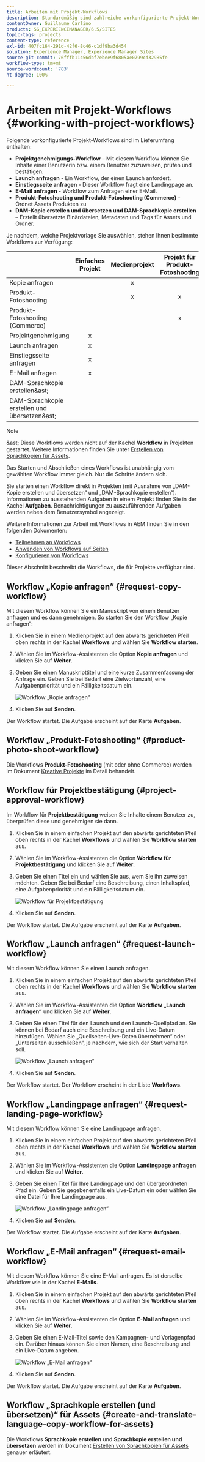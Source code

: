 ```yaml
---
title: Arbeiten mit Projekt-Workflows
description: Standardmäßig sind zahlreiche vorkonfigurierte Projekt-Workflows verfügbar.
contentOwner: Guillaume Carlino
products: SG_EXPERIENCEMANAGER/6.5/SITES
topic-tags: projects
content-type: reference
exl-id: 407fc164-291d-42f6-8c46-c1df9ba3d454
solution: Experience Manager, Experience Manager Sites
source-git-commit: 76fffb11c56dbf7ebee9f6805ae0799cd32985fe
workflow-type: tm+mt
source-wordcount: '783'
ht-degree: 100%

---
```



# Arbeiten mit Projekt-Workflows {#working-with-project-workflows}

Folgende vorkonfigurierte Projekt-Workflows sind im Lieferumfang enthalten:

* **Projektgenehmigungs-Workflow** – Mit diesem Workflow können Sie Inhalte einer Benutzerin bzw. einem Benutzer zuzuweisen, prüfen und bestätigen.
* **Launch anfragen** - Ein Workflow, der einen Launch anfordert.
* **Einstiegsseite anfragen** - Dieser Workflow fragt eine Landingpage an.
* **E-Mail anfragen** - Workflow zum Anfragen einer E-Mail.
* **Produkt-Fotoshooting und Produkt-Fotoshooting (Commerce)** - Ordnet Assets Produkten zu
* **DAM-Kopie erstellen und übersetzen und DAM-Sprachkopie erstellen** – Erstellt übersetzte Binärdateien, Metadaten und Tags für Assets und Ordner.

Je nachdem, welche Projektvorlage Sie auswählen, stehen Ihnen bestimmte Workflows zur Verfügung:

|   | **Einfaches Projekt** | **Medienprojekt** | **Projekt für Produkt-Fotoshooting** | **Übersetzungsprojekt** |
|---|:-:|:-:|:-:|:-:|
| Kopie anfragen |  | x |  |  |
| Produkt-Fotoshooting |  | x | x |  |
| Produkt-Fotoshooting (Commerce) |  |  | x |  |
| Projektgenehmigung | x |  |  |  |
| Launch anfragen | x |  |  |  |
| Einstiegsseite anfragen | x |  |  |  |
| E-Mail anfragen | x |  |  |  |
| DAM-Sprachkopie erstellen&amp;ast; |  |  |  | x |
| DAM-Sprachkopie erstellen und übersetzen&amp;ast; |  |  |  | x |

>[!NOTE]
>
>&amp;ast; Diese Workflows werden nicht auf der Kachel **Workflow** in Projekten gestartet. Weitere Informationen finden Sie unter [Erstellen von Sprachkopien für Assets](/help/sites-administering/tc-manage.md).

Das Starten und Abschließen eines Workflows ist unabhängig vom gewählten Workflow immer gleich. Nur die Schritte ändern sich.

Sie starten einen Workflow direkt in Projekten (mit Ausnahme von „DAM-Kopie erstellen und übersetzen“ und „DAM-Sprachkopie erstellen“). Informationen zu ausstehenden Aufgaben in einem Projekt finden Sie in der Kachel **Aufgaben**. Benachrichtigungen zu auszuführenden Aufgaben werden neben dem Benutzersymbol angezeigt.

Weitere Informationen zur Arbeit mit Workflows in AEM finden Sie in den folgenden Dokumenten:

* [Teilnehmen an Workflows](/help/sites-authoring/workflows-participating.md)
* [Anwenden von Workflows auf Seiten](/help/sites-authoring/workflows-applying.md)
* [Konfigurieren von Workflows](/help/sites-administering/workflows.md)

Dieser Abschnitt beschreibt die Workflows, die für Projekte verfügbar sind.

## Workflow „Kopie anfragen“ {#request-copy-workflow}

Mit diesem Workflow können Sie ein Manuskript von einem Benutzer anfragen und es dann genehmigen. So starten Sie den Workflow „Kopie anfragen“:

1. Klicken Sie in einem Medienprojekt auf den abwärts gerichteten Pfeil oben rechts in der Kachel **Workflows** und wählen Sie **Workflow starten**.
1. Wählen Sie im Workflow-Assistenten die Option **Kopie anfragen** und klicken Sie auf **Weiter**.
1. Geben Sie einen Manuskripttitel und eine kurze Zusammenfassung der Anfrage ein. Geben Sie bei Bedarf eine Zielwortanzahl, eine Aufgabenpriorität und ein Fälligkeitsdatum ein.

   ![Workflow „Kopie anfragen“](assets/project-request-copy-workflow.png)

1. Klicken Sie auf **Senden**.

Der Workflow startet. Die Aufgabe erscheint auf der Karte **Aufgaben**.

## Workflow „Produkt-Fotoshooting“ {#product-photo-shoot-workflow}

Die Workflows **Produkt-Fotoshooting** (mit oder ohne Commerce) werden im Dokument [Kreative Projekte](/help/sites-authoring/managing-product-information.md) im Detail behandelt.

## Workflow für Projektbestätigung {#project-approval-workflow}

Im Workflow für **Projektbestätigung** weisen Sie Inhalte einem Benutzer zu, überprüfen diese und genehmigen sie dann.

1. Klicken Sie in einem einfachen Projekt auf den abwärts gerichteten Pfeil oben rechts in der Kachel **Workflows** und wählen Sie **Workflow starten** aus.
1. Wählen Sie im Workflow-Assistenten die Option **Workflow für Projektbestätigung** und klicken Sie auf **Weiter**.
1. Geben Sie einen Titel ein und wählen Sie aus, wem Sie ihn zuweisen möchten. Geben Sie bei Bedarf eine Beschreibung, einen Inhaltspfad, eine Aufgabenpriorität und ein Fälligkeitsdatum ein.

   ![Workflow für Projektbestätigung](assets/project-approval-workflow.png)

1. Klicken Sie auf **Senden**.

Der Workflow startet. Die Aufgabe erscheint auf der Karte **Aufgaben**.

## Workflow „Launch anfragen“ {#request-launch-workflow}

Mit diesem Workflow können Sie einen Launch anfragen.

1. Klicken Sie in einem einfachen Projekt auf den abwärts gerichteten Pfeil oben rechts in der Kachel **Workflows** und wählen Sie **Workflow starten** aus.
1. Wählen Sie im Workflow-Assistenten die Option **Workflow „Launch anfragen“** und klicken Sie auf **Weiter**.
1. Geben Sie einen Titel für den Launch und den Launch-Quellpfad an. Sie können bei Bedarf auch eine Beschreibung und ein Live-Datum hinzufügen. Wählen Sie „Quellseiten-Live-Daten übernehmen“ oder „Unterseiten ausschließen“, je nachdem, wie sich der Start verhalten soll.

   ![Workflow „Launch anfragen“](assets/project-request-launch-workflow.png)

1. Klicken Sie auf **Senden**.

Der Workflow startet. Der Workflow erscheint in der Liste **Workflows**.

## Workflow „Landingpage anfragen“ {#request-landing-page-workflow}

Mit diesem Workflow können Sie eine Landingpage anfragen.

1. Klicken Sie in einem einfachen Projekt auf den abwärts gerichteten Pfeil oben rechts in der Kachel **Workflows** und wählen Sie **Workflow starten** aus.
1. Wählen Sie im Workflow-Assistenten die Option **Landingpage anfragen** und klicken Sie auf **Weiter**.
1. Geben Sie einen Titel für Ihre Landingpage und den übergeordneten Pfad ein. Geben Sie gegebenenfalls ein Live-Datum ein oder wählen Sie eine Datei für Ihre Landingpage aus.

   ![Workflow „Landingpage anfragen“](assets/project-request-landing-page-workflow.png)

1. Klicken Sie auf **Senden**.

Der Workflow startet. Die Aufgabe erscheint auf der Karte **Aufgaben**.

## Workflow „E-Mail anfragen“ {#request-email-workflow}

Mit diesem Workflow können Sie eine E-Mail anfragen. Es ist derselbe Workflow wie in der Kachel **E-Mails**.

1. Klicken Sie in einem einfachen Projekt auf den abwärts gerichteten Pfeil oben rechts in der Kachel **Workflows** und wählen Sie **Workflow starten** aus.
1. Wählen Sie im Workflow-Assistenten die Option **E-Mail anfragen** und klicken Sie auf **Weiter**.
1. Geben Sie einen E-Mail-Titel sowie den Kampagnen- und Vorlagenpfad ein. Darüber hinaus können Sie einen Namen, eine Beschreibung und ein Live-Datum angeben.

   ![Workflow „E-Mail anfragen“](assets/project-request-email-workflow.png)

1. Klicken Sie auf **Senden**.

Der Workflow startet. Die Aufgabe erscheint auf der Karte **Aufgaben**.

## Workflow „Sprachkopie erstellen (und übersetzen)“ für Assets {#create-and-translate-language-copy-workflow-for-assets}

Die Workflows **Sprachkopie erstellen** und **Sprachkopie erstellen und übersetzen** werden im Dokument [Erstellen von Sprachkopien für Assets](/help/assets/translation-projects.md) genauer erläutert.
